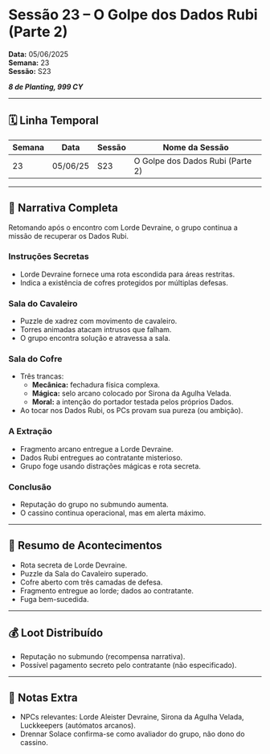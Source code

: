 # Sessão 23 – O Golpe dos Dados Rubi (Parte 2)  
**Data:** 05/06/2025  
**Semana:** 23  
**Sessão:** S23 

***8 de Planting, 999 CY***

---
## 🗓 Linha Temporal
| Semana | Data     | Sessão | Nome da Sessão                   |
| ------ | -------- | ------ | -------------------------------- |
| 23     | 05/06/25 | S23    | O Golpe dos Dados Rubi (Parte 2) |

---

## 📖 Narrativa Completa
Retomando após o encontro com Lorde Devraine, o grupo continua a missão de recuperar os Dados Rubi.  

### Instruções Secretas
- Lorde Devraine fornece uma rota escondida para áreas restritas.  
- Indica a existência de cofres protegidos por múltiplas defesas.  

### Sala do Cavaleiro
- Puzzle de xadrez com movimento de cavaleiro.  
- Torres animadas atacam intrusos que falham.  
- O grupo encontra solução e atravessa a sala.  

### Sala do Cofre
- Três trancas:  
  - **Mecânica:** fechadura física complexa.  
  - **Mágica:** selo arcano colocado por Sirona da Agulha Velada.  
  - **Moral:** a intenção do portador testada pelos próprios Dados.  
- Ao tocar nos Dados Rubi, os PCs provam sua pureza (ou ambição).  

### A Extração
- Fragmento arcano entregue a Lorde Devraine.  
- Dados Rubi entregues ao contratante misterioso.  
- Grupo foge usando distrações mágicas e rota secreta.  

### Conclusão
- Reputação do grupo no submundo aumenta.  
- O cassino continua operacional, mas em alerta máximo.  

---

## 🎲 Resumo de Acontecimentos
- Rota secreta de Lorde Devraine.  
- Puzzle da Sala do Cavaleiro superado.  
- Cofre aberto com três camadas de defesa.  
- Fragmento entregue ao lorde; dados ao contratante.  
- Fuga bem-sucedida.  

---

## 💰 Loot Distribuído
- Reputação no submundo (recompensa narrativa).  
- Possível pagamento secreto pelo contratante (não especificado).  

---

## 🧾 Notas Extra
- NPCs relevantes: Lorde Aleister Devraine, Sirona da Agulha Velada, Luckkeepers (autómatos arcanos).  
- Drennar Solace confirma-se como avaliador do grupo, não dono do cassino.  
